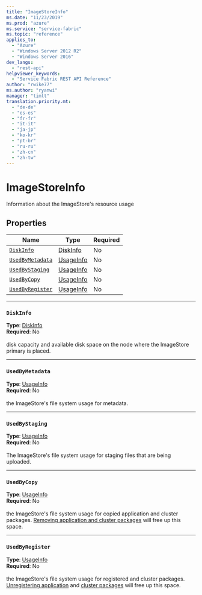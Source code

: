 ```yaml
---
title: "ImageStoreInfo"
ms.date: "11/23/2019"
ms.prod: "azure"
ms.service: "service-fabric"
ms.topic: "reference"
applies_to: 
  - "Azure"
  - "Windows Server 2012 R2"
  - "Windows Server 2016"
dev_langs: 
  - "rest-api"
helpviewer_keywords: 
  - "Service Fabric REST API Reference"
author: "rwike77"
ms.author: "ryanwi"
manager: "timlt"
translation.priority.mt: 
  - "de-de"
  - "es-es"
  - "fr-fr"
  - "it-it"
  - "ja-jp"
  - "ko-kr"
  - "pt-br"
  - "ru-ru"
  - "zh-cn"
  - "zh-tw"
---
```

# ImageStoreInfo

Information about the ImageStore's resource usage

## Properties
| Name | Type | Required |
| --- | --- | --- |
| [`DiskInfo`](#diskinfo) | [DiskInfo](sfclient-model-diskinfo.md) | No |
| [`UsedByMetadata`](#usedbymetadata) | [UsageInfo](sfclient-model-usageinfo.md) | No |
| [`UsedByStaging`](#usedbystaging) | [UsageInfo](sfclient-model-usageinfo.md) | No |
| [`UsedByCopy`](#usedbycopy) | [UsageInfo](sfclient-model-usageinfo.md) | No |
| [`UsedByRegister`](#usedbyregister) | [UsageInfo](sfclient-model-usageinfo.md) | No |

____
### `DiskInfo`
__Type__: [DiskInfo](sfclient-model-diskinfo.md) <br/>
__Required__: No<br/>
<br/>
disk capacity and available disk space on the node where the ImageStore primary is placed.

____
### `UsedByMetadata`
__Type__: [UsageInfo](sfclient-model-usageinfo.md) <br/>
__Required__: No<br/>
<br/>
the ImageStore's file system usage for metadata.

____
### `UsedByStaging`
__Type__: [UsageInfo](sfclient-model-usageinfo.md) <br/>
__Required__: No<br/>
<br/>
The ImageStore's file system usage for staging files that are being uploaded.

____
### `UsedByCopy`
__Type__: [UsageInfo](sfclient-model-usageinfo.md) <br/>
__Required__: No<br/>
<br/>
the ImageStore's file system usage for copied application and cluster packages. [Removing application and cluster packages](https://docs.microsoft.com/rest/api/servicefabric/sfclient-api-deleteimagestorecontent) will free up this space.

____
### `UsedByRegister`
__Type__: [UsageInfo](sfclient-model-usageinfo.md) <br/>
__Required__: No<br/>
<br/>
the ImageStore's file system usage for registered and cluster packages. [Unregistering application](https://docs.microsoft.com/rest/api/servicefabric/sfclient-api-unprovisionapplicationtype) and [cluster packages](https://docs.microsoft.com/rest/api/servicefabric/sfclient-api-unprovisionapplicationtype) will free up this space.
